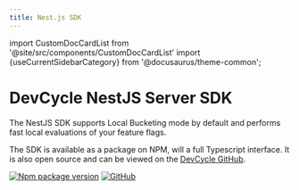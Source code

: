 ```yaml
---
title: Nest.js SDK
---
```


import CustomDocCardList from '@site/src/components/CustomDocCardList'
import {useCurrentSidebarCategory} from '@docusaurus/theme-common';

# DevCycle NestJS Server SDK

The NestJS SDK supports Local Bucketing mode by default and performs fast local evaluations of your feature flags.

<CustomDocCardList items={useCurrentSidebarCategory().items} columnWidth={4} />

The SDK is available as a package on NPM, will a full Typescript interface. 
It is also open source and can be viewed on the [DevCycle GitHub](https://github.com/DevCycleHQ/js-sdks/tree/main/sdk/nestjs).

[![Npm package version](https://badgen.net/npm/v/@devcycle/nestjs-server-sdk)](https://www.npmjs.com/package/@devcycle/nestjs-server-sdk)
[![GitHub](https://img.shields.io/github/stars/devcyclehq/js-sdks.svg?style=social&label=Star&maxAge=2592000)](https://github.com/devcyclehq/js-sdks)
